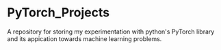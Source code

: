 # PyTorch_Projects
A repository for storing my experimentation with python's PyTorch library and its appication towards machine learning problems.
